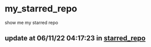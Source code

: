 # my_starred_repo
show me my starred repo

update at 06/11/22 04:17:23 in [starred_repo](./index.html)
---

